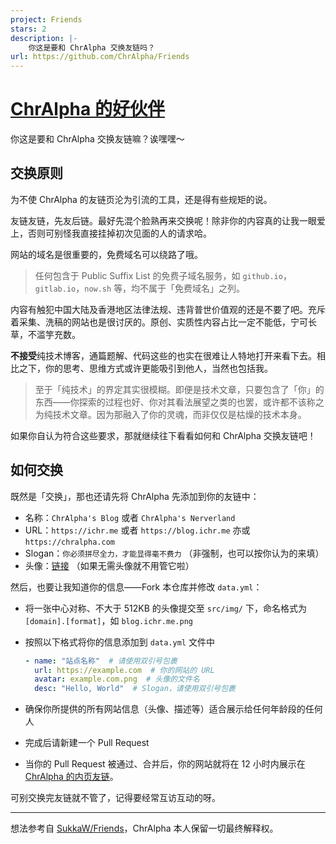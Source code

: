 ```yaml
---
project: Friends
stars: 2
description: |-
    你这是要和 ChrAlpha 交换友链吗？
url: https://github.com/ChrAlpha/Friends
---
```


# [ChrAlpha 的好伙伴](https://blog.ichr.me/links/)

你这是要和 ChrAlpha 交换友链嘛？诶嘿嘿～

## 交换原则

为不使 ChrAlpha 的友链页沦为引流的工具，还是得有些规矩的说。

友链友链，先友后链。最好先混个脸熟再来交换呢！除非你的内容真的让我一眼爱上，否则可别怪我直接挂掉初次见面的人的请求哈。

网站的域名是很重要的，免费域名可以绕路了哦。

> 任何包含于 Public Suffix List 的免费子域名服务，如 `github.io`，`gitlab.io`，`now.sh` 等，均不属于「免费域名」之列。

内容有触犯中国大陆及香港地区法律法规、违背普世价值观的还是不要了吧。充斥着采集、洗稿的网站也是很讨厌的。原创、实质性内容占比一定不能低，宁可长草，不滥竽充数。

**不接受**纯技术博客，通篇题解、代码这些的也实在很难让人特地打开来看下去。相比之下，你的思考、思维方式或许更能吸引到他人，当然也包括我。

> 至于「纯技术」的界定其实很模糊。即便是技术文章，只要包含了「你」的东西——你探索的过程也好、你对其看法展望之类的也罢，或许都不该称之为纯技术文章。因为那融入了你的灵魂，而非仅仅是枯燥的技术本身。

如果你自认为符合这些要求，那就继续往下看看如何和 ChrAlpha 交换友链吧！

## 如何交换

既然是「交换」，那也还请先将 ChrAlpha 先添加到你的友链中：

- 名称：`ChrAlpha's Blog` 或者 `ChrAlpha's Nerverland` 
- URL：`https://ichr.me` 或者 `https://blog.ichr.me` 亦或 `https://chralpha.com`
- Slogan：`你必须拼尽全力，才能显得毫不费力` （非强制，也可以按你认为的来填）
- 头像：[链接](https://friends.ichr.me/img/ichr.me.png) （如果无需头像就不用管它啦）

然后，也要让我知道你的信息——Fork 本仓库并修改 `data.yml`：

- 将一张中心对称、不大于 512KB 的头像提交至 `src/img/` 下，命名格式为 `[domain].[format]`，如 `blog.ichr.me.png`

- 按照以下格式将你的信息添加到 `data.yml` 文件中

  ```yaml
  - name: "站点名称"  # 请使用双引号包裹
    url: https://example.com  # 你的网站的 URL
    avatar: example.com.png  # 头像的文件名
    desc: "Hello, World"  # Slogan，请使用双引号包裹
  ```

- 确保你所提供的所有网站信息（头像、描述等）适合展示给任何年龄段的任何人

- 完成后请新建一个 Pull Request

- 当你的 Pull Request 被通过、合并后，你的网站就将在 12 小时内展示在 [ChrAlpha 的内页友链](https://blog.ichr.me/links-notice/)。

可别交换完友链就不管了，记得要经常互访互动的呀。

---

想法参考自 [SukkaW/Friends](https://github.com/SukkaW/Friends)，ChrAlpha 本人保留一切最终解释权。


